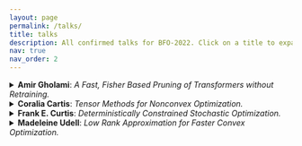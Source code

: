 ```yaml
---
layout: page
permalink: /talks/
title: talks
description: All confirmed talks for BFO-2022. Click on a title to expand the abstract.
nav: true
nav_order: 2
---
```


<details>
  <summary> <b>Amir Gholami</b>: <i>A Fast, Fisher Based Pruning of Transformers without Retraining.</i> </summary>
  
Pruning is an effective way to reduce the huge inference cost of large Transformer models. However, prior work on model pruning requires retraining the model. This can add high cost and complexity to model deployment, making it difficult to use in many practical situations. To address this, we propose a fast post- training pruning framework for Transformers that does not require any retraining. Given a resource constraint and a sample dataset, our framework automatically prunes the Transformer model using structured sparsity methods. To retain high accuracy without retraining, we introduce three novel techniques: (i) a lightweight mask search algorithm that finds which heads and filters to prune based on the Fisher information; (ii) mask rearrangement that complements the search algorithm; and (iii) mask tuning that reconstructs the output activations for each layer. We apply our method to BERT-BASE and DistilBERT, and we evaluate its effectiveness on GLUE and SQuAD benchmarks. Our framework achieves up to 2.0x reduction in FLOPs and 1.56x speedup in inference latency, while maintaining < 1\% loss in accuracy. Importantly, our framework prunes Transformers in less than 3 minutes on a single GPU, which is over two orders of magnitude faster than existing pruning approaches that retrain. 
</details>


<details>
  <summary> <b>Coralia Cartis</b>: <i>Tensor Methods for Nonconvex Optimization.</i> </summary>
  
We consider the advantages of having and incorporating higher- (than second-) order derivative information inside regularization frameworks, generating higher-order regularization algorithms that have better complexity, universal properties and can certify higher-order criticality of candidate solutions. Time permitting, we also discuss inexact settings where problem information and smoothness assumptions are weakened, without affecting the algorithms’ complexity. Efficient solution of some higher-order polynomial subproblems will also be discussed. 
</details>

<details>
  <summary> <b>Frank E. Curtis</b>: <i>Deterministically Constrained Stochastic Optimization.</i> </summary>
  
This talk highlights the recent work by my research group on the design, analysis, and implementation of algorithms for solving continuous nonlinear optimization problems that involve a stochastic objective function and deterministic constraints.  We will focus on our sequential quadratic optimization (commonly known as SQP) methods for cases when the constraints are defined by nonlinear systems of equations and inequalities.  Our methods are applicable for solving various types of problems, such as for training machine learning (e.g., deep learning) models with constraints.  Our work focuses on the "fully stochastic" regime in which only stochastic gradient estimates are employed, for which we have derived convergence-in-expectation results and worst-case iteration complexity bounds that are on par with stochastic gradient methods for the unconstrained setting. We will also discuss the various extensions that my group is exploring.
</details>

<details>
  <summary> <b>Madeleine Udell</b>: <i>Low Rank Approximation for Faster Convex Optimization.</i> </summary>
  
Low rank structure is pervasive in real-world datasets. This talk shows how to accelerate the solution of fundamental computational problems, including eigenvalue decomposition, linear system solves, and composite convex optimization,by exploiting this low rank structure. We present a simple and efficient method for approximate top eigendecomposition based on randomized numerical linear algebra. Armed with this primitive, we design a new randomized preconditioner for the conjugate gradient method, and a method called NysADMM, based on the inexact alternating directions method of multipliers, for composite convex optimization. These methods come with strong theoretical and numerical support. Indeed, a simple implementation of NysADMM solves important large-scale statistical problems like lasso, logistic regression, and support vector machines 2--58x faster than standard solvers.
</details>
